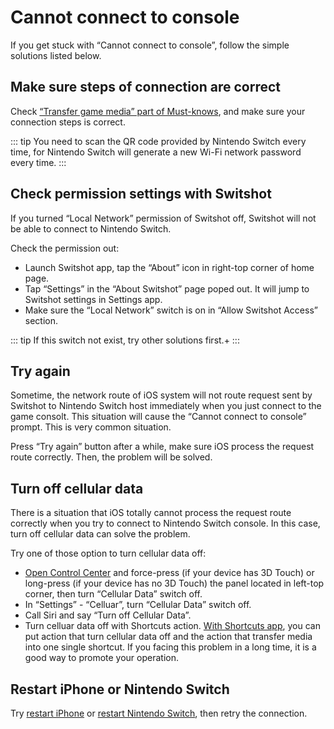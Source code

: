 # Cannot connect to console

If you get stuck with “Cannot connect to console”, follow the simple solutions listed below.

## Make sure steps of connection are correct

Check [“Transfer game media” part of Must-knows](/basic/transfer.md), and make sure your connection steps is correct.

::: tip
You need to scan the QR code provided by Nintendo Switch every time, for Nintendo Switch will generate a new Wi-Fi network password every time.
:::

## Check permission settings with Switshot

If you turned “Local Network” permission of Switshot off, Switshot will not be able to connect to Nintendo Switch.

Check the permission out:

- Launch Switshot app, tap the “About” icon in right-top corner of home page.
- Tap “Settings” in the “About Switshot” page poped out. It will jump to Switshot settings in Settings app.
- Make sure the “Local Network” switch is on in “Allow Switshot Access” section.

::: tip
If this switch not exist, try other solutions first.+
:::

## Try again

Sometime, the network route of iOS system will not route request sent by Switshot to Nintendo Switch host immediately when you just connect to the game consolt. This situation will cause the “Cannot connect to console” prompt. This is very common situation.

Press “Try again” button after a while, make sure iOS process the request route correctly. Then, the problem will be solved.

## Turn off cellular data

There is a situation that iOS totally cannot process the request route correctly when you try to connect to Nintendo Switch console. In this case, turn off cellular data can solve the problem.

Try one of those option to turn cellular data off:

- [Open Control Center](https://support.apple.com/en-us/HT202769) and force-press (if your device has 3D Touch) or long-press (if your device has no 3D Touch) the panel located in left-top corner, then turn “Cellular Data” switch off.
- In “Settings” - “Celluar”, turn “Cellular Data” switch off.
- Call Siri and say “Turn off Cellular Data”.
- Turn celluar data off with Shortcuts action. [With Shortcuts app](/zh-cn/shortcut.md), you can put action that turn cellular data off and the action that transfer media into one single shortcut. If you facing this problem in a long time, it is a good way to promote your operation.

## Restart iPhone or Nintendo Switch

Try [restart iPhone](https://support.apple.com/en-us/HT201559) or [restart Nintendo Switch](https://www.youtube.com/watch?v=2dACFDmgXDo), then retry the connection.